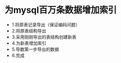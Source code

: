 # 为mysql百万条数据增加索引

* 1.将原表记录导出（保证编码问题）
* 2.将原表结构导出
* 3.采用刚刚导出的表结构创建新表
* 4.为新表增加索引
* 5.导数第一步导出的数据
* 6.完成

